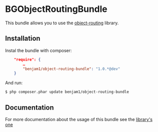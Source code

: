 BGObjectRoutingBundle
===================

This bundle allows you to use the [object-routing](http://jmsyst.com/libs/object-routing) library.

Installation
------------

Instal the bundle with composer:

```json
    "require": {
        …
        "benjam1/object-routing-bundle": "1.0.*@dev"
    }
``` 

And run: 

```bash
$ php composer.phar update benjam1/object-routing-bundle
```

Documentation
-------------

For more documentation about the usage of this bundle see the [library's one](http://jmsyst.com/libs/object-routing) 

